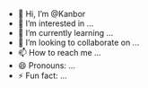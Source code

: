 - 👋 Hi, I’m @Kanbor
- 👀 I’m interested in ...
- 🌱 I’m currently learning ...
- 💞️ I’m looking to collaborate on ...
- 📫 How to reach me ...
- 😄 Pronouns: ...
- ⚡ Fun fact: ...

<!---
Kanbor/Kanbor is a ✨ special ✨ repository because its `README.md` (this file) appears on your GitHub profile.
You can click the Preview link to take a look at your changes.
--->
